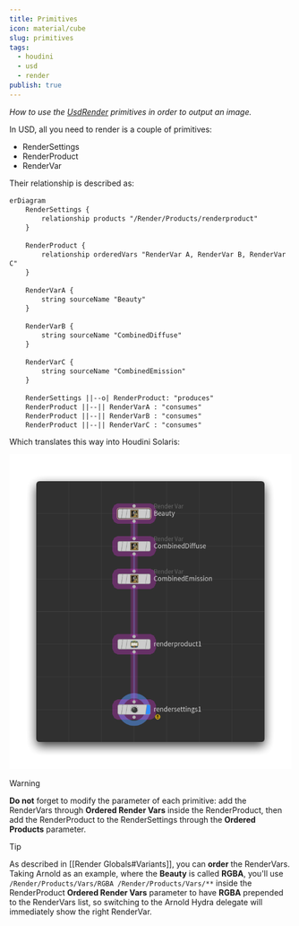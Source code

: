 ```yaml
---
title: Primitives
icon: material/cube
slug: primitives
tags:
  - houdini
  - usd
  - render
publish: true
---
```


_How to use the [UsdRender](https://openusd.org/dev/api/usd_render_page_front.html) primitives in order to output an image._

In USD, all you need to render is a couple of primitives:
- RenderSettings
- RenderProduct
- RenderVar

Their relationship is described as:

```mermaid
erDiagram
    RenderSettings {
        relationship products "/Render/Products/renderproduct"
    }

    RenderProduct {
        relationship orderedVars "RenderVar A, RenderVar B, RenderVar C"
    }

    RenderVarA {
        string sourceName "Beauty"
    }

    RenderVarB {
        string sourceName "CombinedDiffuse"
    }

    RenderVarC {
        string sourceName "CombinedEmission"
    }

    RenderSettings ||--o| RenderProduct: "produces"
    RenderProduct ||--|| RenderVarA : "consumes"
    RenderProduct ||--|| RenderVarB : "consumes"
    RenderProduct ||--|| RenderVarC : "consumes"
```

Which translates this way into Houdini Solaris:

![](../../../../_attachments/houdini_5LFLMNdtXs.png)
> [!warning]
> **Do not** forget to modify the parameter of each primitive: add the RenderVars through **Ordered Render Vars** inside the RenderProduct, then add the RenderProduct to the RenderSettings through the **Ordered Products** parameter.

> [!tip]
> As described in [[Render Globals#Variants]], you can **order** the RenderVars. Taking Arnold as an example, where the **Beauty** is called **RGBA**, you'll use `/Render/Products/Vars/RGBA /Render/Products/Vars/**` inside the RenderProduct **Ordered Render Vars** parameter to have **RGBA** prepended to the RenderVars list, so switching to the Arnold Hydra delegate will immediately show the right RenderVar.

